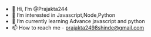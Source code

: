 - 👋 Hi, I’m @Prajakta244
- 👀 I’m interested in Javascript,Node,Python 
- 🌱 I’m currently learning Advance javascript and python
- 📫 How to reach me - prajakta2498shinde@gmail.com

<!---
Prajakta244/Prajakta244 is a ✨ special ✨ repository because its `README.md` (this file) appears on your GitHub profile.
You can click the Preview link to take a look at your changes.
--->
